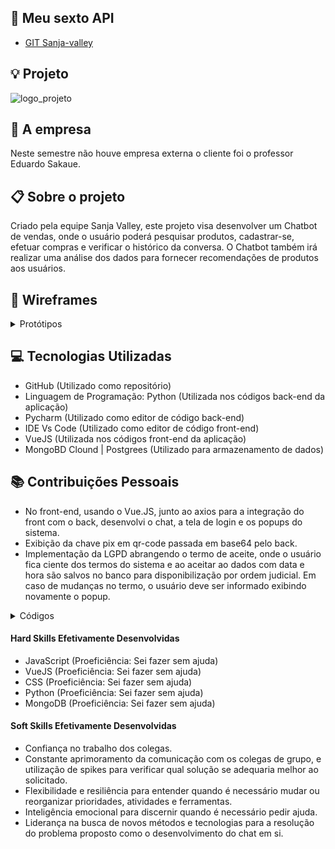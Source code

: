 ## :rocket: Meu sexto API  
* [GIT Sanja-valley](https://github.com/Sanja-Valley) 

## :bulb: Projeto 
![logo_projeto](https://github.com/alexiakarine/Portifolios-projetos-fatec/blob/master/Icons/242654761-f0b8b9eb-cd4f-40dc-a306-9ff9e3a4e70f.png)


## :briefcase: A empresa
Neste semestre não houve empresa externa o cliente foi o professor Eduardo Sakaue.


## :clipboard: Sobre o projeto
Criado pela equipe Sanja Valley, este projeto visa desenvolver um Chatbot de vendas, onde o usuário poderá pesquisar produtos, cadastrar-se, efetuar compras e verificar o histórico da conversa. O Chatbot também irá realizar uma análise dos dados para fornecer recomendações de produtos aos usuários.

## :art: Wireframes
<details>
<summary>Protótipos</summary>
  
Tela login <br>
![login](https://github.com/alexiakarine/Portifolios-projetos-fatec/blob/master/Icons/login_ifest.JPG)

Termo de aceite <br>
![aceite](https://github.com/alexiakarine/Portifolios-projetos-fatec/blob/master/Icons/termoResponsabilidade.JPG)
  
Tela principal <br>
![tela-principal](https://github.com/alexiakarine/Portifolios-projetos-fatec/blob/master/Icons/tela_inicial.JPG)
  
Tela de notificação
![notificacao](https://github.com/alexiakarine/Portifolios-projetos-fatec/blob/master/Icons/feed.JPG)
  
Chat <br>
![chat](https://github.com/alexiakarine/Portifolios-projetos-fatec/blob/master/Icons/chatt.JPG)
</details>

## :computer: Tecnologias Utilizadas
- GitHub (Utilizado como repositório)
- Linguagem de Programação: Python (Utilizada nos códigos back-end da aplicação)
- Pycharm (Utilizado como editor de código back-end)
- IDE Vs Code (Utilizado como editor de código front-end)
- VueJS (Utilizada nos códigos front-end da aplicação)
- MongoBD Clound  | Postgrees (Utilizado para armazenamento de dados)

## :books: Contribuições Pessoais
* No front-end, usando o Vue.JS, junto ao axios para a integração do front com o back, desenvolvi o chat, a tela de login e os popups do sistema. 
* Exibição da chave pix em qr-code passada em base64 pelo back.
* Implementação da LGPD abrangendo o termo de aceite, onde o usuário fica ciente dos termos do sistema e ao aceitar ao dados com data e hora são salvos no banco para disponibilização por ordem judicial. Em caso de mudanças no termo, o usuário deve ser informado exibindo novamente o popup. 

<details>
<summary>Códigos</summary>

Código do popup do feed de notícias<br>
![register](https://github.com/alexiakarine/Portifolios-projetos-fatec/blob/master/Icons/codigoFEED.JPG)

Methods<br>
![register](https://github.com/alexiakarine/Portifolios-projetos-fatec/blob/master/Icons/metodoFeed.JPG)

Código do chat<br>
![register1](https://github.com/alexiakarine/Portifolios-projetos-fatec/blob/master/Icons/chatcodigo.JPG)

Mounted<br>
![register3](https://github.com/alexiakarine/Portifolios-projetos-fatec/blob/master/Icons/MOUNTEDH.JPG)
  
Methods<br>
![register2](https://github.com/alexiakarine/Portifolios-projetos-fatec/blob/master/Icons/metodoCHAT.JPG)

Method Enviar<br>  
![enviar](https://github.com/alexiakarine/Portifolios-projetos-fatec/blob/master/Icons/metodoEnviar.JPG)

Method ler a tecla Enter<br>  
![enter](https://github.com/alexiakarine/Portifolios-projetos-fatec/blob/master/Icons/chatmetodo.JPG)

</details>

#### Hard Skills Efetivamente Desenvolvidas
* JavaScript (Proeficiência: Sei fazer sem ajuda)
* VueJS (Proeficiência: Sei fazer sem ajuda)
* CSS (Proeficiência: Sei fazer sem ajuda)
* Python (Proeficiência: Sei fazer sem ajuda)
* MongoDB (Proeficiência: Sei fazer sem ajuda)


#### Soft Skills Efetivamente Desenvolvidas
* Confiança no trabalho dos colegas.
* Constante aprimoramento da comunicação com os colegas de grupo, e utilização de spikes para verificar qual solução se adequaria melhor ao solicitado.
* Flexibilidade e resiliência para entender quando é necessário mudar ou reorganizar prioridades, atividades e ferramentas.
* Inteligência emocional para discernir quando é necessário pedir ajuda.
* Liderança na busca de novos métodos e tecnologias para a resolução do problema proposto como o desenvolvimento do chat em si.


